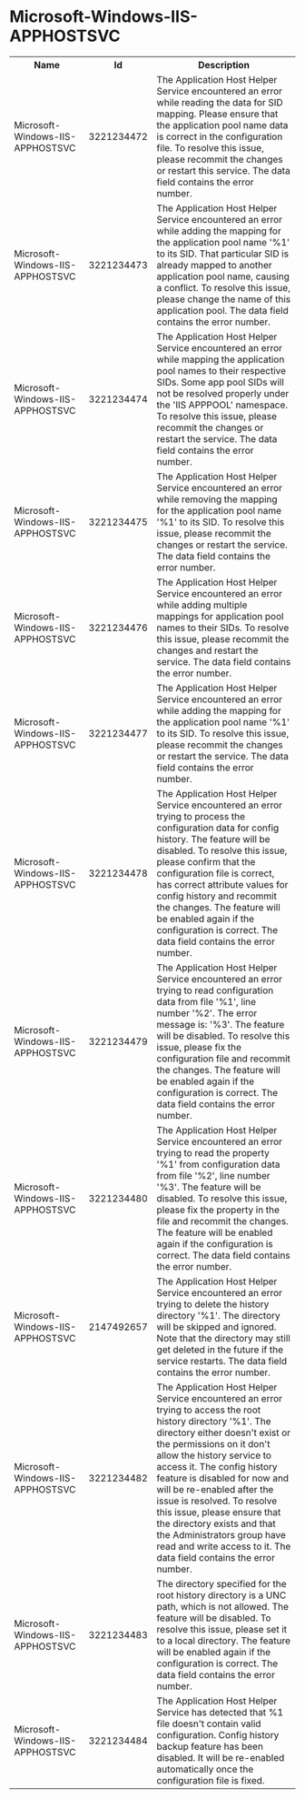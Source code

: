# Microsoft-Windows-IIS-APPHOSTSVC

<table>
<colgroup><col/><col/><col/></colgroup>
<tr><th>Name</th><th>Id</th><th>Description</th></tr>
<tr><td>Microsoft-Windows-IIS-APPHOSTSVC</td><td>3221234472</td><td>The Application Host Helper Service encountered an error while reading the data for SID mapping.  Please ensure that the application pool name data is correct in the configuration file.  To resolve this issue, please recommit the changes or restart this service.  The data field contains the error number.</td></tr>
<tr><td>Microsoft-Windows-IIS-APPHOSTSVC</td><td>3221234473</td><td>The Application Host Helper Service encountered an error while adding the mapping for the application pool name &#39;%1&#39; to its SID.  That particular SID is already mapped to another application pool name, causing a conflict.  To resolve this issue, please change the name of this application pool.  The data field contains the error number.</td></tr>
<tr><td>Microsoft-Windows-IIS-APPHOSTSVC</td><td>3221234474</td><td>The Application Host Helper Service encountered an error while mapping the application pool names to their respective SIDs.  Some app pool SIDs will not be resolved properly under the &#39;IIS APPPOOL&#39; namespace.  To resolve this issue, please recommit the changes or restart the service.  The data field contains the error number.</td></tr>
<tr><td>Microsoft-Windows-IIS-APPHOSTSVC</td><td>3221234475</td><td>The Application Host Helper Service encountered an error while removing the mapping for the application pool name &#39;%1&#39; to its SID.  To resolve this issue, please recommit the changes or restart the service.  The data field contains the error number.</td></tr>
<tr><td>Microsoft-Windows-IIS-APPHOSTSVC</td><td>3221234476</td><td>The Application Host Helper Service encountered an error while adding multiple mappings for application pool names to their SIDs.  To resolve this issue, please recommit the changes and restart the service.  The data field contains the error number.</td></tr>
<tr><td>Microsoft-Windows-IIS-APPHOSTSVC</td><td>3221234477</td><td>The Application Host Helper Service encountered an error while adding the mapping for the application pool name &#39;%1&#39; to its SID.  To resolve this issue, please recommit the changes or restart the service.  The data field contains the error number.</td></tr>
<tr><td>Microsoft-Windows-IIS-APPHOSTSVC</td><td>3221234478</td><td>The Application Host Helper Service encountered an error trying to process the configuration data for config history.  The feature will be disabled.  To resolve this issue, please confirm that the configuration file is correct, has correct attribute values for config history and recommit the changes.  The feature will be enabled again if the configuration is correct.  The data field contains the error number.</td></tr>
<tr><td>Microsoft-Windows-IIS-APPHOSTSVC</td><td>3221234479</td><td>The Application Host Helper Service encountered an error trying to read configuration data from file &#39;%1&#39;, line number &#39;%2&#39;.  The error message is: &#39;%3&#39;.  The feature will be disabled.  To resolve this issue, please fix the configuration file and recommit the changes.  The feature will be enabled again if the configuration is correct.  The data field contains the error number.</td></tr>
<tr><td>Microsoft-Windows-IIS-APPHOSTSVC</td><td>3221234480</td><td>The Application Host Helper Service encountered an error trying to read the property &#39;%1&#39; from configuration data from file &#39;%2&#39;, line number &#39;%3&#39;. The feature will be disabled.  To resolve this issue, please fix the property in the file and recommit the changes.  The feature will be enabled again if the configuration is correct.  The data field contains the error number.</td></tr>
<tr><td>Microsoft-Windows-IIS-APPHOSTSVC</td><td>2147492657</td><td>The Application Host Helper Service encountered an error trying to delete the history directory &#39;%1&#39;.  The directory will be skipped and ignored.  Note that the directory may still get deleted in the future if the service restarts.  The data field contains the error number.</td></tr>
<tr><td>Microsoft-Windows-IIS-APPHOSTSVC</td><td>3221234482</td><td>The Application Host Helper Service encountered an error trying to access the root history directory &#39;%1&#39;.  The directory either doesn&#39;t exist or the permissions on it don&#39;t allow the history service to access it. The config history feature is disabled for now and will be re-enabled after the issue is resolved. To resolve this issue, please ensure that the directory exists and that the Administrators group have read and write access to it.  The data field contains the error number.</td></tr>
<tr><td>Microsoft-Windows-IIS-APPHOSTSVC</td><td>3221234483</td><td>The directory specified for the root history directory is a UNC path, which is not allowed.  The feature will be disabled.  To resolve this issue, please set it to a local directory.  The feature will be enabled again if the configuration is correct. The data field contains the error number.</td></tr>
<tr><td>Microsoft-Windows-IIS-APPHOSTSVC</td><td>3221234484</td><td>The Application Host Helper Service has detected that %1 file doesn&#39;t contain valid configuration. Config history backup feature has been disabled. It will be re-enabled automatically once the configuration file is fixed.</td></tr>
</table>
